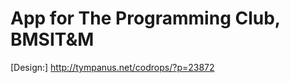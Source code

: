 App for The Programming Club, BMSIT&M
=========



[Design:] http://tympanus.net/codrops/?p=23872


